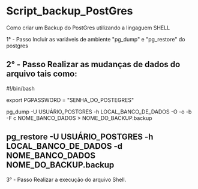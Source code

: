 # Script_backup_PostGres
Como criar um Backup do PostGres utilizando a lingaguem SHELL

1° - Passo
Incluir as variáveis de ambiente  "pg_dump" e "pg_restore" do postgres

2° - Passo
Realizar as mudanças de dados do arquivo tais como:
------------------------------------------------------------------------------------------------
#!/bin/bash

export PGPASSWORD = "SENHA_DO_POSTEGRES"

pg_dump -U USUÁRIO_POSTGRES -h LOCAL_BANCO_DE_DADOS -O -o  -b -F c NOME_BANCO_DADOS > NOME_DO_BACKUP.backup

pg_restore -U USUÁRIO_POSTGRES -h LOCAL_BANCO_DE_DADOS -d NOME_BANCO_DADOS NOME_DO_BACKUP.backup
------------------------------------------------------------------------------------------------

3° - Passo
Realizar a execução do arquivo Shell.
